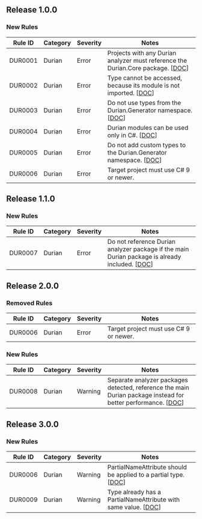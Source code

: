 ﻿## Release 1.0.0

### New Rules

Rule ID | Category | Severity | Notes
--------|----------|----------|-----------------------------------------
DUR0001 | Durian | Error | Projects with any Durian analyzer must reference the Durian.Core package. [[DOC](https://github.com/piotrstenke/Durian/tree/master/docs/Core/DUR0001.md)]
DUR0002 | Durian | Error | Type cannot be accessed, because its module is not imported. [[DOC](https://github.com/piotrstenke/Durian/tree/master/docs/Core/DUR0002.md)]
DUR0003 | Durian | Error | Do not use types from the Durian.Generator namespace. [[DOC](https://github.com/piotrstenke/Durian/tree/master/docs/Core/DUR0003.md)]
DUR0004 | Durian | Error | Durian modules can be used only in C#. [[DOC](https://github.com/piotrstenke/Durian/tree/master/docs/Core/DUR0004.md)]
DUR0005 | Durian | Error | Do not add custom types to the Durian.Generator namespace. [[DOC](https://github.com/piotrstenke/Durian/tree/master/docs/Core/DUR0005.md)]
DUR0006 | Durian | Error | Target project must use C# 9 or newer.

## Release 1.1.0

### New Rules

Rule ID | Category | Severity | Notes
--------|----------|----------|-----------------------------------------
DUR0007 | Durian | Error | Do not reference Durian analyzer package if the main Durian package is already included. [[DOC](https://github.com/piotrstenke/Durian/tree/master/docs/Core/DUR0007.md)]

## Release 2.0.0

### Removed Rules

Rule ID | Category | Severity | Notes
--------|----------|----------|-----------------------------------------
DUR0006 | Durian | Error | Target project must use C# 9 or newer.

### New Rules

Rule ID | Category | Severity | Notes
--------|----------|----------|-----------------------------------------
DUR0008 | Durian | Warning | Separate analyzer packages detected, reference the main Durian package instead for better performance. [[DOC](https://github.com/piotrstenke/Durian/tree/master/docs/Core/DUR0008.md)]

## Release 3.0.0

### New Rules

Rule ID | Category | Severity | Notes
--------|----------|----------|-----------------------------------------
DUR0006 | Durian | Warning | PartialNameAttribute should be applied to a partial type. [[DOC](https://github.com/piotrstenke/Durian/tree/master/docs/Core/DUR0006.md)]
DUR0009 | Durian | Warning | Type already has a PartialNameAttribute with same value. [[DOC](https://github.com/piotrstenke/Durian/tree/master/docs/Core/DUR0009.md)]